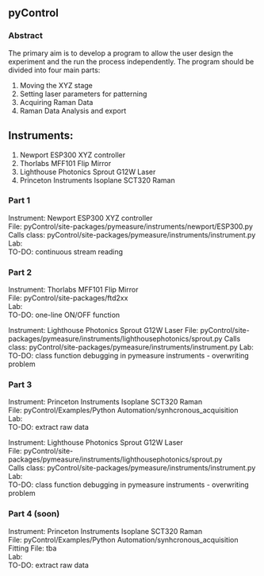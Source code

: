 ## pyControl

### Abstract

The primary aim is to develop a program to allow the user design the experiment and the run the process independently. The program should be divided into four main parts:

1.	Moving the XYZ stage
2.	Setting laser parameters for patterning
3.	Acquiring Raman Data
4.	Raman Data Analysis and export

## Instruments:
1. Newport ESP300 XYZ controller  
2. Thorlabs MFF101 Flip Mirror  
3. Lighthouse Photonics Sprout G12W Laser  
4. Princeton Instruments Isoplane SCT320 Raman


### Part 1
Instrument: Newport ESP300 XYZ controller  
File: pyControl/site-packages/pymeasure/instruments/newport/ESP300.py  
Calls class: pyControl/site-packages/pymeasure/instruments/instrument.py  
Lab:  
TO-DO: continuous stream reading  

### Part 2
Instrument: Thorlabs MFF101 Flip Mirror  
File: pyControl/site-packages/ftd2xx  
Lab:  
TO-DO: one-line ON/OFF function  

Instrument: Lighthouse Photonics Sprout G12W Laser
File: pyControl/site-packages/pymeasure/instruments/lighthousephotonics/sprout.py
Calls class: pyControl/site-packages/pymeasure/instruments/instrument.py
Lab: 
TO-DO: class function debugging in pymeasure instruments - overwriting problem

### Part 3
Instrument: Princeton Instruments Isoplane SCT320 Raman  
File: pyControl/Examples/Python Automation/synhcronous_acquisition  
Lab:  
TO-DO: extract raw data  

Instrument: Lighthouse Photonics Sprout G12W Laser  
File: pyControl/site-packages/pymeasure/instruments/lighthousephotonics/sprout.py  
Calls class: pyControl/site-packages/pymeasure/instruments/instrument.py  
Lab:  
TO-DO: class function debugging in pymeasure instruments - overwriting problem  

### Part 4 (soon)
Instrument: Princeton Instruments Isoplane SCT320 Raman  
File: pyControl/Examples/Python Automation/synhcronous_acquisition  
Fitting File: tba  
Lab:  
TO-DO: extract raw data  

